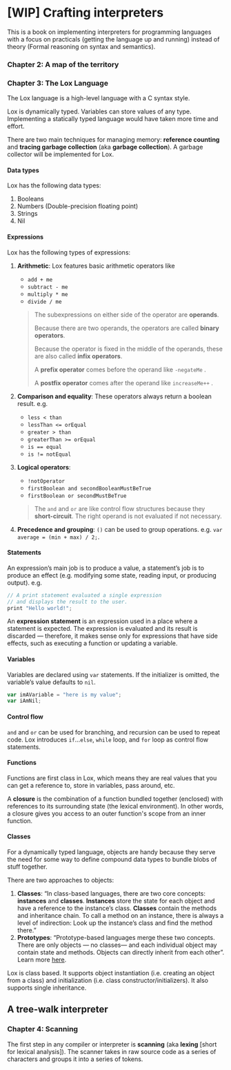 # [WIP] Crafting interpreters

This is a book on implementing interpreters for programming languages with a focus on practicals (getting the language up and running) instead of theory (Formal reasoning on syntax and semantics).

### Chapter 2: A map of the territory

### Chapter 3: The Lox Language
The Lox language is a high-level language with a C syntax style.

Lox is dynamically typed. Variables can store values of any type. Implementing a statically typed language would have taken more time and effort.

There are two main techniques for managing memory: **reference counting** and **tracing garbage collection** (aka **garbage collection**). A garbage collector will be implemented for Lox.

#### Data types
Lox has the following data types:
1. Booleans
2. Numbers (Double-precision floating point)
3. Strings
4. Nil

#### Expressions
Lox has the following types of expressions:
1. **Arithmetic**: Lox features basic arithmetic operators like
   * `add + me`
   * `subtract - me`
   * `multiply * me`
   * `divide / me`
   
   > The subexpressions on either side of the operator are **operands**. 
   > 
   > Because there are two operands, the operators are called **binary operators**.
   > 
   > Because the operator is fixed in the middle of the operands, these are also called **infix operators**.
   > 
   > A **prefix operator** comes before the operand like `-negateMe` .
   > 
   >  A **postfix operator** comes after the operand like `increaseMe++` .
2. **Comparison and equality**: These operators always return a boolean result. e.g.
   * `less < than`
   * `lessThan <= orEqual`
   * `greater > than`
   * `greaterThan >= orEqual`
   * `is == equal`
   * `is != notEqual`
3. **Logical operators**:
   * `!notOperator`
   * `firstBoolean and secondBooleanMustBeTrue`
   * `firstBoolean or secondMustBeTrue`
   > The `and` and `or` are like control flow structures because they **short-circuit**. The right operand is not evaluated if not necessary.
4. **Precedence and grouping**: `()` can be used to group operations. e.g. `var average = (min + max) / 2;`.

#### Statements
An expression’s main job is to produce a value, a statement’s job is to produce an effect (e.g. modifying some state, reading input, or producing output). e.g.

```javascript
// A print statement evaluated a single expression
// and displays the result to the user.
print "Hello world!";
```

An **expression statement** is an expression used in a place where a statement is expected. The expression is evaluated and its result is discarded — therefore, it makes sense only for expressions that have side effects, such as executing a function or updating a variable.

#### Variables
Variables are declared using `var` statements. If the initializer is omitted, the variable’s value defaults to `nil`.

```javascript
var imAVariable = "here is my value";
var iAmNil;
```

#### Control flow
`and` and `or` can be used for branching, and recursion can be used to repeat code. Lox introduces `if`…`else`, `while` loop, and `for` loop as control flow statements.

#### Functions
Functions are first class in Lox, which means they are real values that you can get a reference to, store in variables, pass around, etc.

A **closure** is the combination of a function bundled together (enclosed) with references to its surrounding state (the lexical environment). In other words, a closure gives you access to an outer function's scope from an inner function.

#### Classes
For a dynamically typed language, objects are handy because they serve the need for some way to define compound data types to bundle blobs of stuff together.

There are two approaches to objects:
1. **Classes**: “In class-based languages, there are two core concepts: **instances** and **classes**. **Instances** store the state for each object and have a reference to the instance’s class. **Classes** contain the methods and inheritance chain. To call a method on an instance, there is always a level of indirection: Look up the instance’s class and find the method there.”
2. **Prototypes**: “Prototype-based languages merge these two concepts. There are only objects — no classes— and each individual object may contain state and methods. Objects can directly inherit from each other”.
Learn more [here](https://stackoverflow.com/questions/2800964/benefits-of-prototypal-inheritance-over-classical).

Lox is class based. It supports object instantiation (i.e. creating an object from a class) and initialization (i.e. class constructor/initializers). It also supports single inheritance.


## A tree-walk interpreter

### Chapter 4: Scanning
The first step in any compiler or interpreter is **scanning** (aka **lexing** [short for lexical analysis]). The scanner takes in raw source code as a series of characters and groups it into a series of tokens.